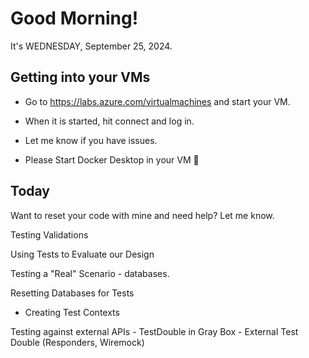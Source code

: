 # Good Morning!

It's WEDNESDAY, September 25, 2024.

## Getting into your VMs

- Go to https://labs.azure.com/virtualmachines and start your VM.
- When it is started, hit connect and log in.
- Let me know if you have issues.

- Please Start Docker Desktop in your VM 🐳

## Today

Want to reset your code with mine and need help? Let me know.

Testing Validations

Using Tests to Evaluate our Design

Testing a "Real" Scenario - databases.

Resetting Databases for Tests
- Creating Test Contexts

Testing against external APIs
    - TestDouble in Gray Box
    - External Test Double (Responders, Wiremock)
